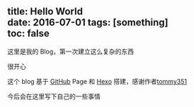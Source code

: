 title: Hello World   
date: 2016-07-01
tags: [something]  
toc: false  
---

这里是我的 Blog，第一次建立这么复杂的东西

很开心

这个 blog 基于 [GitHub](https://github.com/) Page 和 [Hexo](https://github.com/hexojs/hexo) 搭建，感谢作者[tommy351](https://zespia.tw/)

今后会在这里写下自己的一些事情
